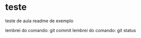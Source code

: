 # teste
teste de aula
readme de exemplo


lembrei do comando: git commit
lembrei do comando: git status

